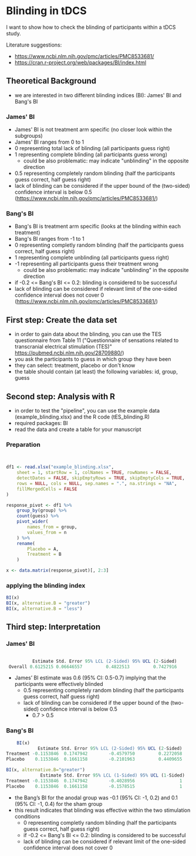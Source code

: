 # Blinding in tDCS

I want to show how to check the blinding of participants within a tDCS study.

Literature suggestions:

- <https://www.ncbi.nlm.nih.gov/pmc/articles/PMC8533681/>
- <https://cran.r-project.org/web/packages/BI/index.html>

## Theoretical Background

- we are interested in two different blinding indices (BI): James' BI and Bang's BI

### James' BI

- James' BI is not treatment arm specific (no closer look within the subgroups)
- James' BI ranges from 0 to 1
- 0 representing total lack of blinding (all participants guess right)
- 1 representing complete blinding (all participants guess wrong)
  - could be also problematic: may indicate "unblinding" in the opposite direction
- 0.5 representing completely random blinding (half the participants guess correct, half guess right)
- lack of blinding can be considered if the upper bound of the (two-sided) confidence interval is below 0.5 (<https://www.ncbi.nlm.nih.gov/pmc/articles/PMC8533681/>)

### Bang's BI

- Bang's BI is treatment arm specific (looks at the blinding within each treatment)
- Bang's BI ranges from -1 to 1
- 0 representing completly random blinding (half the participants guess correct, half guess right)
- 1 representing complete unblinding (all participants guess right)
- -1 representing all participants guess their treatment wrong
  - could be also problematic: may indicate "unblinding" in the opposite direction
- if -0.2 <= Bang's BI <= 0.2: blinding is considered to be successful
- lack of blinding can be considered if relevant limit of the one-sided confidence interval does not cover 0 (<https://www.ncbi.nlm.nih.gov/pmc/articles/PMC8533681/>)

## First step: Create the data set

- in order to gain data about the blinding, you can use the TES questionnaire from Table 11 ("Questionnaire of sensations related to transcranial electrical stimulation (TES)" <https://pubmed.ncbi.nlm.nih.gov/28709880/>)
- you ask the participants to guess in which group they have been
- they can select: treatment, placebo or don't know
- the table should contain (at least) the following variables: id, group, guess

## Second step: Analysis with R

- in order to test the "pipeline", you can use the example data (example_blinding.xlsx) and the R code (tES_blinding.R)
- required packages: BI
- read the data and create a table for your manuscript

### Preparation

```r


df1 <- read.xlsx("example_blinding.xlsx",
    sheet = 1, startRow = 1, colNames = TRUE, rowNames = FALSE,
    detectDates = FALSE, skipEmptyRows = TRUE, skipEmptyCols = TRUE,
    rows = NULL, cols = NULL, sep.names = ".", na.strings = "NA",
    fillMergedCells = FALSE
)

response_pivot <- df1 %>%
    group_by(group) %>%
    count(guess) %>%
    pivot_wider(
        names_from = group,
        values_from = n
    ) %>%
    rename(
        Placebo = A,
        Treatment = B
    )

x <- data.matrix(response_pivot)[, 2:3]

```

### applying the blinding index  

```r
BI(x)
BI(x, alternative.B = "greater")
BI(x, alternative.B = "less")             

```

## Third step: Interpretation

### James' BI

```r

          Estimate Std. Error 95% LCL (2-Sided) 95% UCL (2-Sided)
 Overall 0.6125215 0.06646557         0.4822513         0.7427916
```

- James’ BI estimate was 0.6 (95% CI: 0.5-0.7) implying that the participants were effectively blinded
  - 0.5 representing completely random blinding (half the participants guess correct, half guess right)
  - lack of blinding can be considered if the upper bound of the (two-sided) confidence interval is below 0.5
    - 0.7 > 0.5

### Bang's BI

```r
    BI(x)
            Estimate Std. Error 95% LCL (2-Sided) 95% UCL (2-Sided)
Treatment -0.1153846  0.1747942        -0.4579750         0.2272058
Placebo    0.1153846  0.1661158        -0.2101963         0.4409655

BI(x, alternative.B="greater")
             Estimate Std. Error 95% LCL (1-Sided) 95% UCL (1-Sided)
Treatment -0.1153846  0.1747942        -0.4028956                 1
Placebo    0.1153846  0.1661158        -0.1578515                 1 

```

- the Bang’s BI for the anodal group was -0.1 (95% CI: -1, 0.2) and 0.1 (95% CI: -1, 0.4) for the sham group
- this result indicates that blinding was effective within the two stimulation conditions
  - 0 representing completly random blinding (half the participants guess correct, half guess right)
  - if -0.2 <= Bang's BI <= 0.2: blinding is considered to be successful
  - lack of blinding can be considered if relevant limit of the one-sided confidence interval does not cover 0
